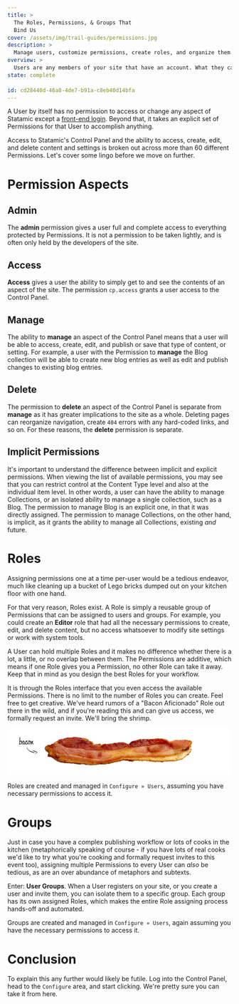 ```yaml
---
title: >
  The Roles, Permissions, & Groups That
  Bind Us
cover: /assets/img/trail-guides/permissions.jpg
description: >
  Manage users, customize permissions, create roles, and organize them into happy little groups.
overview: >
  Users are any members of your site that have an account. What they can _do_ with that account is up to you. You can give them access to login-only areas of the front-end, give them the ability to manage every aspect of the site in the Control Panel, and everything in between.
state: complete

id: cd28440d-46a8-4de7-b91a-c8eb40d14bfa
---
```

A User by itself has no permission to access or change any aspect of Statamic except a [front-end login][front_end_login]. Beyond that, it takes an explicit set of Permissions for that User to accomplish anything.

Access to Statamic's Control Panel and the ability to access, create, edit, and delete content and settings is broken out across more than 60 different Permissions. Let's cover some lingo before we move on further.

# Permission Aspects

## Admin

The **admin** permission gives a user full and complete access to everything protected by Permissions. It is not a permission to be taken lightly, and is often only held by the developers of the site.

## Access

**Access** gives a user the ability to simply get to and see the contents of an aspect of the site. The permission `cp.access` grants a user access to the Control Panel.

## Manage

The ability to **manage** an aspect of the Control Panel means that a user will be able to access, create, edit, and publish or save that type of content, or setting. For example, a user with the Permission to **manage** the Blog collection will be able to create new blog entries as well as edit and publish changes to existing blog entries.

## Delete

The permission to **delete** an aspect of the Control Panel is separate from **manage** as it has greater implications to the site as a whole. Deleting pages can reorganize navigation, create `404` errors with any hard-coded links, and so on. For these reasons, the **delete** permission is separate.

## Implicit Permissions

It's important to understand the difference between implicit and explicit permissions. When viewing the list of available permissions, you may see that you can restrict control at the Content Type level and also at the individual item level. In other words, a user can have the ability to manage Collections, or an isolated ability to manage a single collection, such as a Blog. The permission to manage Blog is an explicit one, in that it was directly assigned. The permission to manage Collections, on the other hand, is implicit, as it grants the ability to manage all Collections, existing _and_ future.

# Roles

Assigning permissions one at a time per-user would be a tedious endeavor, much like cleaning up a bucket of Lego bricks dumped out on your kitchen floor with one hand.

For that very reason, Roles exist. A Role is simply a reusable group of Permissions that can be assigned to users and groups. For example, you could create an **Editor** role that had all the necessary permissions to create, edit, and delete content, but no access whatsoever to modify site settings or work with system tools.

A User can hold multiple Roles and it makes no difference whether there is a lot, a little, or no overlap between them. The Permissions are additive, which means if one Role gives you a Permission, no other Role can take it away. Keep that in mind as you design the best Roles for your workflow.

It is through the Roles interface that you even access the available Permissions. There is no limit to the number of Roles you can create. Feel free to get creative. We've heard rumors of a "Bacon Aficionado" Role out there in the wild, and if you're reading this and can give us access, we formally request an invite. We'll bring the shrimp.

![Bacon, ladies and gentlemen](/assets/img/other/bacon.jpg)

Roles are created and managed in `Configure » Users`, assuming you have necessary permissions to access it.

# Groups

Just in case you have a complex publishing workflow or lots of cooks in the kitchen (metaphorically speaking of course - if you have lots of real cooks we'd like to try what you're cooking and formally request invites to this event too), assigning multiple Permissions to every User can _also_ be tedious, as are an over abundance of metaphors and subtexts.

Enter: **User Groups**. When a User registers on your site, or you create a user and invite them, you can isolate them to a specific group. Each group has its own assigned Roles, which makes the entire Role assigning process hands-off and automated.

Groups are created and managed in `Configure » Users`, again assuming you have the necessary permissions to access it.

# Conclusion

To explain this any further would likely be futile. Log into the Control Panel, head to the `Configure` area, and start clicking. We're pretty sure you can take it from here.

[front_end_login]: /docs/tags/user-login_form
